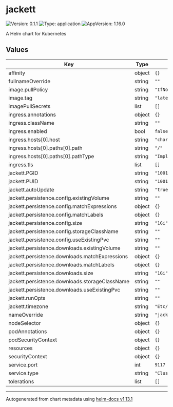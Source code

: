 # jackett

![Version: 0.1.1](https://img.shields.io/badge/Version-0.1.1-informational?style=flat-square) ![Type: application](https://img.shields.io/badge/Type-application-informational?style=flat-square) ![AppVersion: 1.16.0](https://img.shields.io/badge/AppVersion-1.16.0-informational?style=flat-square)

A Helm chart for Kubernetes

## Values

| Key | Type | Default | Description |
|-----|------|---------|-------------|
| affinity | object | `{}` |  |
| fullnameOverride | string | `""` |  |
| image.pullPolicy | string | `"IfNotPresent"` |  |
| image.tag | string | `"latest"` |  |
| imagePullSecrets | list | `[]` |  |
| ingress.annotations | object | `{}` |  |
| ingress.className | string | `""` |  |
| ingress.enabled | bool | `false` |  |
| ingress.hosts[0].host | string | `"chart-example.local"` |  |
| ingress.hosts[0].paths[0].path | string | `"/"` |  |
| ingress.hosts[0].paths[0].pathType | string | `"ImplementationSpecific"` |  |
| ingress.tls | list | `[]` |  |
| jackett.PGID | string | `"1001"` |  |
| jackett.PUID | string | `"1001"` |  |
| jackett.autoUpdate | string | `"true"` |  |
| jackett.persistence.config.existingVolume | string | `""` |  |
| jackett.persistence.config.matchExpressions | object | `{}` |  |
| jackett.persistence.config.matchLabels | object | `{}` |  |
| jackett.persistence.config.size | string | `"1Gi"` |  |
| jackett.persistence.config.storageClassName | string | `""` |  |
| jackett.persistence.config.useExistingPvc | string | `""` |  |
| jackett.persistence.downloads.existingVolume | string | `""` |  |
| jackett.persistence.downloads.matchExpressions | object | `{}` |  |
| jackett.persistence.downloads.matchLabels | object | `{}` |  |
| jackett.persistence.downloads.size | string | `"1Gi"` |  |
| jackett.persistence.downloads.storageClassName | string | `""` |  |
| jackett.persistence.downloads.useExistingPvc | string | `""` |  |
| jackett.runOpts | string | `""` |  |
| jackett.timezone | string | `"Etc/UTC"` |  |
| nameOverride | string | `"jackett"` |  |
| nodeSelector | object | `{}` |  |
| podAnnotations | object | `{}` |  |
| podSecurityContext | object | `{}` |  |
| resources | object | `{}` |  |
| securityContext | object | `{}` |  |
| service.port | int | `9117` |  |
| service.type | string | `"ClusterIP"` |  |
| tolerations | list | `[]` |  |

----------------------------------------------
Autogenerated from chart metadata using [helm-docs v1.13.1](https://github.com/norwoodj/helm-docs/releases/v1.13.1)
